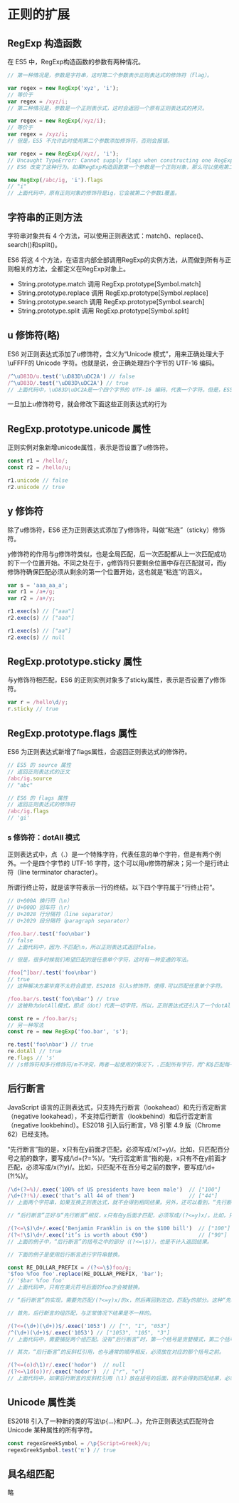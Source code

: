 # 正则的扩展
## RegExp 构造函数
在 ES5 中，RegExp构造函数的参数有两种情况。
```js
// 第一种情况是，参数是字符串，这时第二个参数表示正则表达式的修饰符（flag）。

var regex = new RegExp('xyz', 'i');
// 等价于
var regex = /xyz/i;
// 第二种情况是，参数是一个正则表示式，这时会返回一个原有正则表达式的拷贝。

var regex = new RegExp(/xyz/i);
// 等价于
var regex = /xyz/i;
// 但是，ES5 不允许此时使用第二个参数添加修饰符，否则会报错。

var regex = new RegExp(/xyz/, 'i');
// Uncaught TypeError: Cannot supply flags when constructing one RegExp from another
// ES6 改变了这种行为。如果RegExp构造函数第一个参数是一个正则对象，那么可以使用第二个参数指定修饰符。而且，返回的正则表达式会忽略原有的正则表达式的修饰符，只使用新指定的修饰符。

new RegExp(/abc/ig, 'i').flags
// "i"
// 上面代码中，原有正则对象的修饰符是ig，它会被第二个参数i覆盖。
```
## 字符串的正则方法
字符串对象共有 4 个方法，可以使用正则表达式：match()、replace()、search()和split()。

ES6 将这 4 个方法，在语言内部全部调用RegExp的实例方法，从而做到所有与正则相关的方法，全都定义在RegExp对象上。
* String.prototype.match 调用 RegExp.prototype[Symbol.match]
* String.prototype.replace 调用 RegExp.prototype[Symbol.replace]
* String.prototype.search 调用 RegExp.prototype[Symbol.search]
* String.prototype.split 调用 RegExp.prototype[Symbol.split]

## u 修饰符(略)
ES6 对正则表达式添加了u修饰符，含义为“Unicode 模式”，用来正确处理大于\uFFFF的 Unicode 字符。也就是说，会正确处理四个字节的 UTF-16 编码。
```js
/^\uD83D/u.test('\uD83D\uDC2A') // false
/^\uD83D/.test('\uD83D\uDC2A') // true
// 上面代码中，\uD83D\uDC2A是一个四个字节的 UTF-16 编码，代表一个字符。但是，ES5 不支持四个字节的 UTF-16 编码，会将其识别为两个字符，导致第二行代码结果为true。加了u修饰符以后，ES6 就会识别其为一个字符，所以第一行代码结果为false。
```
一旦加上u修饰符号，就会修改下面这些正则表达式的行为

## RegExp.prototype.unicode 属性
正则实例对象新增unicode属性，表示是否设置了u修饰符。
```js
const r1 = /hello/;
const r2 = /hello/u;

r1.unicode // false
r2.unicode // true
```

## y 修饰符
除了u修饰符，ES6 还为正则表达式添加了y修饰符，叫做“粘连”（sticky）修饰符。

y修饰符的作用与g修饰符类似，也是全局匹配，后一次匹配都从上一次匹配成功的下一个位置开始。不同之处在于，g修饰符只要剩余位置中存在匹配就可，而y修饰符确保匹配必须从剩余的第一个位置开始，这也就是“粘连”的涵义。
```js
var s = 'aaa_aa_a';
var r1 = /a+/g;
var r2 = /a+/y;

r1.exec(s) // ["aaa"]
r2.exec(s) // ["aaa"]

r1.exec(s) // ["aa"]
r2.exec(s) // null
```

## RegExp.prototype.sticky 属性
与y修饰符相匹配，ES6 的正则实例对象多了sticky属性，表示是否设置了y修饰符。
```js
var r = /hello\d/y;
r.sticky // true
```
## RegExp.prototype.flags 属性
ES6 为正则表达式新增了flags属性，会返回正则表达式的修饰符。
```js
// ES5 的 source 属性
// 返回正则表达式的正文
/abc/ig.source
// "abc"

// ES6 的 flags 属性
// 返回正则表达式的修饰符
/abc/ig.flags
// 'gi'
```
### s 修饰符：dotAll 模式
正则表达式中，点（.）是一个特殊字符，代表任意的单个字符，但是有两个例外。一个是四个字节的 UTF-16 字符，这个可以用u修饰符解决；另一个是行终止符（line terminator character）。

所谓行终止符，就是该字符表示一行的终结。以下四个字符属于“行终止符”。
```js
// U+000A 换行符（\n）
// U+000D 回车符（\r）
// U+2028 行分隔符（line separator）
// U+2029 段分隔符（paragraph separator）

/foo.bar/.test('foo\nbar')
// false
// 上面代码中，因为.不匹配\n，所以正则表达式返回false。

// 但是，很多时候我们希望匹配的是任意单个字符，这时有一种变通的写法。

/foo[^]bar/.test('foo\nbar')
// true
// 这种解决方案毕竟不太符合直觉，ES2018 引入s修饰符，使得.可以匹配任意单个字符。

/foo.bar/s.test('foo\nbar') // true
// 这被称为dotAll模式，即点（dot）代表一切字符。所以，正则表达式还引入了一个dotAll属性，返回一个布尔值，表示该正则表达式是否处在dotAll模式。

const re = /foo.bar/s;
// 另一种写法
const re = new RegExp('foo.bar', 's');

re.test('foo\nbar') // true
re.dotAll // true
re.flags // 's'
// /s修饰符和多行修饰符/m不冲突，两者一起使用的情况下，.匹配所有字符，而^和$匹配每一行的行首和行尾。
```

## 后行断言
JavaScript 语言的正则表达式，只支持先行断言（lookahead）和先行否定断言（negative lookahead），不支持后行断言（lookbehind）和后行否定断言（negative lookbehind）。ES2018 引入后行断言，V8 引擎 4.9 版（Chrome 62）已经支持。

“先行断言”指的是，x只有在y前面才匹配，必须写成/x(?=y)/。比如，只匹配百分号之前的数字，要写成/\d+(?=%)/。“先行否定断言”指的是，x只有不在y前面才匹配，必须写成/x(?!y)/。比如，只匹配不在百分号之前的数字，要写成/\d+(?!%)/。
```js
/\d+(?=%)/.exec('100% of US presidents have been male')  // ["100"]
/\d+(?!%)/.exec('that’s all 44 of them')                 // ["44"]
// 上面两个字符串，如果互换正则表达式，就不会得到相同结果。另外，还可以看到，“先行断言”括号之中的部分（(?=%)），是不计入返回结果的。

// “后行断言”正好与“先行断言”相反，x只有在y后面才匹配，必须写成/(?<=y)x/。比如，只匹配美元符号之后的数字，要写成/(?<=\$)\d+/。“后行否定断言”则与“先行否定断言”相反，x只有不在y后面才匹配，必须写成/(?<!y)x/。比如，只匹配不在美元符号后面的数字，要写成/(?<!\$)\d+/。

/(?<=\$)\d+/.exec('Benjamin Franklin is on the $100 bill')  // ["100"]
/(?<!\$)\d+/.exec('it’s is worth about €90')                // ["90"]
// 上面的例子中，“后行断言”的括号之中的部分（(?<=\$)），也是不计入返回结果。

// 下面的例子是使用后行断言进行字符串替换。

const RE_DOLLAR_PREFIX = /(?<=\$)foo/g;
'$foo %foo foo'.replace(RE_DOLLAR_PREFIX, 'bar');
// '$bar %foo foo'
// 上面代码中，只有在美元符号后面的foo才会被替换。

// “后行断言”的实现，需要先匹配/(?<=y)x/的x，然后再回到左边，匹配y的部分。这种“先右后左”的执行顺序，与所有其他正则操作相反，导致了一些不符合预期的行为。

// 首先，后行断言的组匹配，与正常情况下结果是不一样的。

/(?<=(\d+)(\d+))$/.exec('1053') // ["", "1", "053"]
/^(\d+)(\d+)$/.exec('1053') // ["1053", "105", "3"]
// 上面代码中，需要捕捉两个组匹配。没有“后行断言”时，第一个括号是贪婪模式，第二个括号只能捕获一个字符，所以结果是105和3。而“后行断言”时，由于执行顺序是从右到左，第二个括号是贪婪模式，第一个括号只能捕获一个字符，所以结果是1和053。

// 其次，“后行断言”的反斜杠引用，也与通常的顺序相反，必须放在对应的那个括号之前。

/(?<=(o)d\1)r/.exec('hodor')  // null
/(?<=\1d(o))r/.exec('hodor')  // ["r", "o"]
// 上面代码中，如果后行断言的反斜杠引用（\1）放在括号的后面，就不会得到匹配结果，必须放在前面才可以。因为后行断言是先从左到右扫描，发现匹配以后再回过头，从右到左完成反斜杠引用。
```
## Unicode 属性类
ES2018 引入了一种新的类的写法\p{...}和\P{...}，允许正则表达式匹配符合 Unicode 某种属性的所有字符。
```js
const regexGreekSymbol = /\p{Script=Greek}/u;
regexGreekSymbol.test('π') // true
```

## 具名组匹配
略
